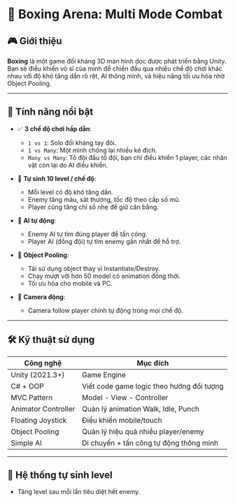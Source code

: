 # 🥊 Boxing Arena: Multi Mode Combat

## 🎮 Giới thiệu

**Boxing** là một game đối kháng 3D màn hình dọc được phát triển bằng Unity.  
Bạn sẽ điều khiển võ sĩ của mình để chiến đấu qua nhiều chế độ chơi khác nhau với độ khó tăng dần rõ rệt, AI thông minh, và hiệu năng tối ưu hóa nhờ Object Pooling.

---

## 🚀 Tính năng nổi bật

- ✅ **3 chế độ chơi hấp dẫn**:
  - `1 vs 1`: Solo đối kháng tay đôi.
  - `1 vs Many`: Một mình chống lại nhiều kẻ địch.
  - `Many vs Many`: Tổ đội đấu tổ đội, bạn chỉ điều khiển 1 player, các nhân vật còn lại do AI điều khiển.

- 🔁 **Tự sinh 10 level / chế độ**:
  - Mỗi level có độ khó tăng dần.
  - Enemy tăng máu, sát thương, tốc độ theo cấp số mũ.
  - Player cũng tăng chỉ số nhẹ để giữ cân bằng.

- 🤖 **AI tự động**:
  - Enemy AI tự tìm đúng player để tấn công.
  - Player AI (đồng đội) tự tìm enemy gần nhất để hỗ trợ.

- 🧠 **Object Pooling**:
  - Tái sử dụng object thay vì Instantiate/Destroy.
  - Chạy mượt với hơn 50 model có animation đồng thời.
  - Tối ưu hóa cho mobile và PC.

- 🎥 **Camera động**:
  - Camera follow player chính tự động trong mọi chế độ.

---

## 🛠️ Kỹ thuật sử dụng

| Công nghệ             | Mục đích                                      |
|----------------------|-----------------------------------------------|
| Unity (2021.3+)      | Game Engine                                   |
| C# + OOP             | Viết code game logic theo hướng đối tượng     |
| MVC Pattern          | Model - View - Controller                     |
| Animator Controller  | Quản lý animation Walk, Idle, Punch           |
| Floating Joystick    | Điều khiển mobile/touch                       |
| Object Pooling       | Quản lý hiệu quả nhiều player/enemy           |
| Simple AI            | Di chuyển + tấn công tự động thông minh       |

---

## 🧪 Hệ thống tự sinh level

- Tăng level sau mỗi lần tiêu diệt hết enemy.
